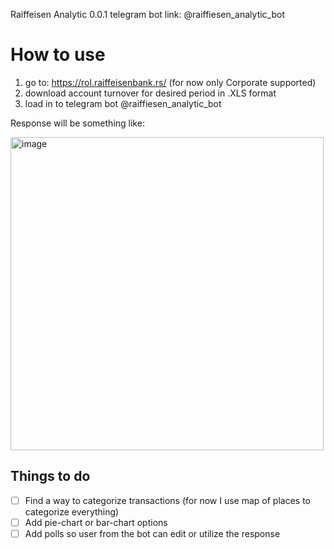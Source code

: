 Raiffeisen Analytic 0.0.1
telegram bot link: @raiffiesen_analytic_bot

# How to use
1. go to: https://rol.raiffeisenbank.rs/ (for now only Corporate supported)
2. download account turnover for desired period in .XLS format
3. load in to telegram bot @raiffiesen_analytic_bot

Response will be something like: 

<img width="501" alt="image" src="https://github.com/ilhom0258/raiffeisen.analytic/assets/35452989/b0b64726-4cd7-4e5b-9cae-f444817d43e4">


## Things to do
- [ ] Find a way to categorize transactions (for now I use map of places to categorize everything)
- [ ] Add pie-chart or bar-chart options
- [ ] Add polls so user from the bot can edit or utilize the response
